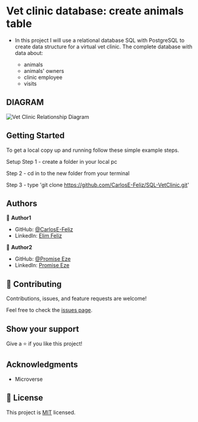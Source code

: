# Vet clinic database: create animals table

- In this project I will use a relational database SQL with PostgreSQL to create data structure for a virtual vet clinic. The complete database with data about:

   - animals
   - animals' owners
   - clinic employee
   - visits

## DIAGRAM
![Vet Clinic Relationship Diagram](https://user-images.githubusercontent.com/74747182/149987488-5735f3c0-0700-4fd3-b002-b314f8af8279.png)


## Getting Started

To get a local copy up and running follow these simple example steps.

Setup
Step 1 - create a folder in your local pc

Step 2 - cd in to the new folder from your terminal

Step 3 - type 'git clone https://github.com/CarlosE-Feliz/SQL-VetClinic.git'

## Authors

👤 **Author1**

- GitHub: [@CarlosE-Feliz](https://github.com/CarlosE-Feliz)
- LinkedIn: [Elim Feliz](https://www.linkedin.com/in/elim-feliz-468485213/)


👤 **Author2**

- GitHub: [@Promise Eze](https://github.com/codepantherr)
- LinkedIn: [Promise Eze](https://www.linkedin.com/in/promise-eze/)
## 🤝 Contributing

Contributions, issues, and feature requests are welcome!

Feel free to check the [issues page](https://github.com/CarlosE-Feliz/Vet-clinic-database/issues).

## Show your support

Give a ⭐️ if you like this project!

## Acknowledgments

- Microverse

## 📝 License

This project is [MIT](./MIT.md) licensed.
